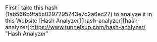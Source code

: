 <span style="font-size:18px;">First i take this hash (1ab566b9fa5c0297295743e7c2a6ec27) to analyze it in this Website [Hash Analyzer][hash-analyzer][hash-analyzer]:https://www.tunnelsup.com/hash-analyzer/ "Hash Analyzer"</span>
